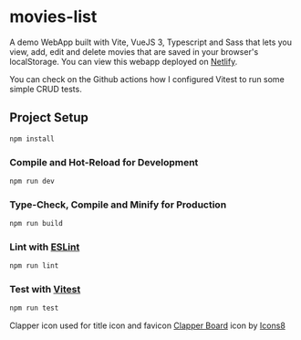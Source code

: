# movies-list

A demo WebApp built with Vite, VueJS 3, Typescript and Sass that lets you view, add, edit and delete movies that are saved in your browser's localStorage.
You can view this webapp deployed on [Netlify](https://mv-movies-list.netlify.app/).

You can check on the Github actions how I configured Vitest to run some simple CRUD tests.

## Project Setup

```sh
npm install
```

### Compile and Hot-Reload for Development

```sh
npm run dev
```

### Type-Check, Compile and Minify for Production

```sh
npm run build
```

### Lint with [ESLint](https://eslint.org/)

```sh
npm run lint
```

### Test with [Vitest](https://vitest.dev/)

```sh
npm run test
```

Clapper icon used for title icon and favicon
[Clapper Board](https://icons8.com/icon/FoDhNGl8I5hv/clapper-board) icon by [Icons8](https://icons8.com)
